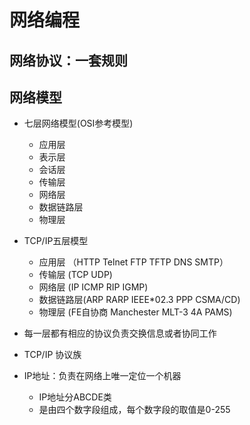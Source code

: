 # 网络编程

## 网络协议：一套规则

## 网络模型
 - 七层网络模型(OSI参考模型)
    - 应用层
    - 表示层
    - 会话层
    - 传输层
    - 网络层
    - 数据链路层
    - 物理层
 -  TCP/IP五层模型
    - 应用层  （HTTP Telnet FTP TFTP DNS SMTP）
    - 传输层   (TCP UDP)
    - 网络层   (IP ICMP RIP IGMP)
    - 数据链路层(ARP RARP IEEE*02.3 PPP CSMA/CD)
    - 物理层    (FE自协商 Manchester MLT-3 4A PAMS)
    
 - 每一层都有相应的协议负责交换信息或者协同工作
 - TCP/IP 协议族
 - IP地址：负责在网络上唯一定位一个机器
    - IP地址分ABCDE类
    - 是由四个数字段组成，每个数字段的取值是0-255
